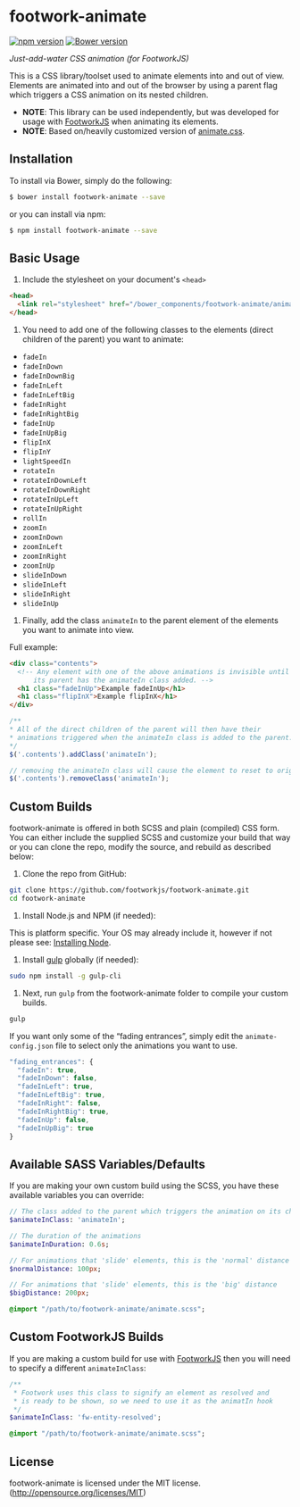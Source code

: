 # footwork-animate

[![npm version](https://badge.fury.io/js/footwork-animate.png)](https://badge.fury.io/js/footwork-animate) [![Bower version](https://badge.fury.io/bo/footwork-animate.png)](https://badge.fury.io/bo/footwork-animate)

*Just-add-water CSS animation (for FootworkJS)*

This is a CSS library/toolset used to animate elements into and out of view. Elements are animated into and out of the browser by using a parent flag which triggers a CSS animation on its nested children.

* **NOTE**: This library can be used independently, but was developed for usage with [FootworkJS](https://github.com/footworkjs/footwork) when animating its elements.
* **NOTE**: Based on/heavily customized version of [animate.css](https://github.com/daneden/animate.css).

## Installation

To install via Bower, simply do the following:

```bash
$ bower install footwork-animate --save
```
or you can install via npm:

```bash
$ npm install footwork-animate --save
```

## Basic Usage

1. Include the stylesheet on your document's `<head>`

  ```html
  <head>
    <link rel="stylesheet" href="/bower_components/footwork-animate/animate.min.css">
  </head>
  ```

1. You need to add one of the following classes to the elements (direct children of the parent) you want to animate:

  * `fadeIn`
  * `fadeInDown`
  * `fadeInDownBig`
  * `fadeInLeft`
  * `fadeInLeftBig`
  * `fadeInRight`
  * `fadeInRightBig`
  * `fadeInUp`
  * `fadeInUpBig`
  * `flipInX`
  * `flipInY`
  * `lightSpeedIn`
  * `rotateIn`
  * `rotateInDownLeft`
  * `rotateInDownRight`
  * `rotateInUpLeft`
  * `rotateInUpRight`
  * `rollIn`
  * `zoomIn`
  * `zoomInDown`
  * `zoomInLeft`
  * `zoomInRight`
  * `zoomInUp`
  * `slideInDown`
  * `slideInLeft`
  * `slideInRight`
  * `slideInUp`

1. Finally, add the class `animateIn` to the parent element of the elements you want to animate into view.

  Full example:

  ```html
  <div class="contents">
    <!-- Any element with one of the above animations is invisible until
        its parent has the animateIn class added. -->
    <h1 class="fadeInUp">Example fadeInUp</h1>
    <h1 class="flipInX">Example flipInX</h1>
  </div>
  ```

  ```javascript
  /**
  * All of the direct children of the parent will then have their
  * animations triggered when the animateIn class is added to the parent.
  */
  $('.contents').addClass('animateIn');

  // removing the animateIn class will cause the element to reset to original starting, invisible state
  $('.contents').removeClass('animateIn');
  ```

## Custom Builds

footwork-animate is offered in both SCSS and plain (compiled) CSS form. You can either include the supplied SCSS and customize your build that way or you can clone the repo, modify the source, and rebuild as described below:

1. Clone the repo from GitHub:

  ```sh
  git clone https://github.com/footworkjs/footwork-animate.git
  cd footwork-animate
  ```

1. Install Node.js and NPM (if needed):

  This is platform specific. Your OS may already include it, however if not please see: [Installing Node](https://docs.npmjs.com/getting-started/installing-node).

1. Install [gulp](http://gulpjs.com/) globally (if needed):

  ```sh
  sudo npm install -g gulp-cli
  ```

1. Next, run `gulp` from the footwork-animate folder to compile your custom builds.

  ```sh
  gulp
  ```

  If you want only some of the “fading entrances”, simply edit the `animate-config.json` file to select only the animations you want to use.

  ```javascript
  "fading_entrances": {
    "fadeIn": true,
    "fadeInDown": false,
    "fadeInLeft": true,
    "fadeInLeftBig": true,
    "fadeInRight": false,
    "fadeInRightBig": true,
    "fadeInUp": false,
    "fadeInUpBig": true
  }
  ```

## Available SASS Variables/Defaults

If you are making your own custom build using the SCSS, you have these available variables you can override:

```SASS
// The class added to the parent which triggers the animation on its children
$animateInClass: 'animateIn';

// The duration of the animations
$animateInDuration: 0.6s;

// For animations that 'slide' elements, this is the 'normal' distance
$normalDistance: 100px;

// For animations that 'slide' elements, this is the 'big' distance
$bigDistance: 200px;

@import "/path/to/footwork-animate/animate.scss";
```

## Custom FootworkJS Builds

If you are making a custom build for use with [FootworkJS](https://github.com/footworkjs/footwork) then you will need to specify a different `animateInClass`:

```SASS
/**
 * Footwork uses this class to signify an element as resolved and
 * is ready to be shown, so we need to use it as the animatIn hook
 */
$animateInClass: 'fw-entity-resolved';

@import "/path/to/footwork-animate/animate.scss";
```

## License
footwork-animate is licensed under the MIT license. (http://opensource.org/licenses/MIT)
